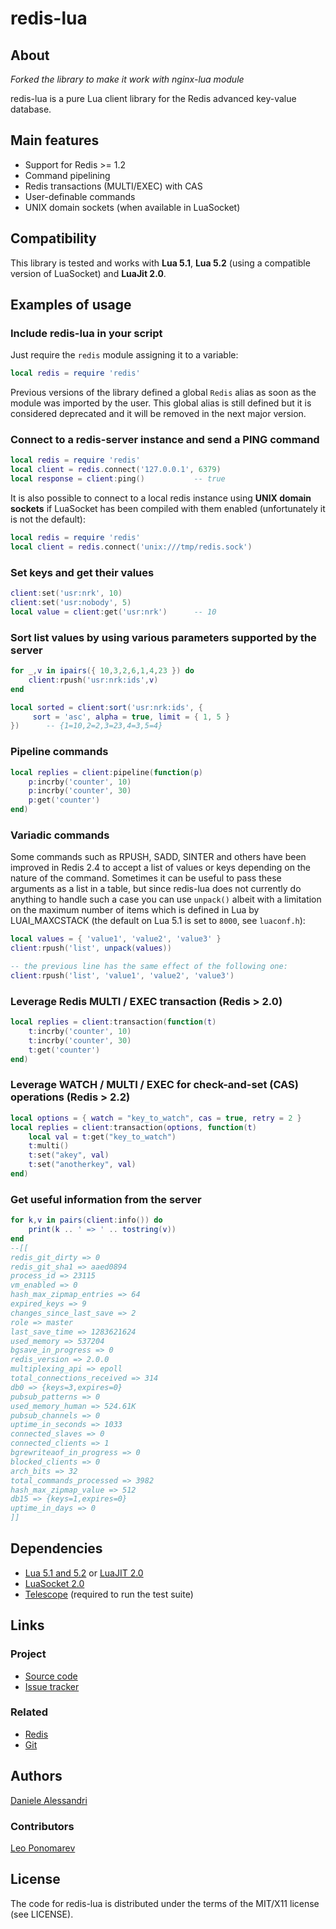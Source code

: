 # redis-lua #

## About ##

_Forked the library to make it work with nginx-lua module_

redis-lua is a pure Lua client library for the Redis advanced key-value database.

## Main features ##

- Support for Redis >= 1.2
- Command pipelining
- Redis transactions (MULTI/EXEC) with CAS
- User-definable commands
- UNIX domain sockets (when available in LuaSocket)

## Compatibility ##

This library is tested and works with __Lua 5.1__, __Lua 5.2__ (using a compatible
version of LuaSocket) and __LuaJit 2.0__.

## Examples of usage ##

### Include redis-lua in your script ###

Just require the `redis` module assigning it to a variable:

``` lua
local redis = require 'redis'
```

Previous versions of the library defined a global `Redis` alias as soon as the module was
imported by the user. This global alias is still defined but it is considered deprecated
and it will be removed in the next major version.

### Connect to a redis-server instance and send a PING command ###

``` lua
local redis = require 'redis'
local client = redis.connect('127.0.0.1', 6379)
local response = client:ping()           -- true
```

It is also possible to connect to a local redis instance using __UNIX domain sockets__
if LuaSocket has been compiled with them enabled (unfortunately it is not the default):

``` lua
local redis = require 'redis'
local client = redis.connect('unix:///tmp/redis.sock')
```

### Set keys and get their values ###

``` lua
client:set('usr:nrk', 10)
client:set('usr:nobody', 5)
local value = client:get('usr:nrk')      -- 10
```

### Sort list values by using various parameters supported by the server ###

``` lua
for _,v in ipairs({ 10,3,2,6,1,4,23 }) do
    client:rpush('usr:nrk:ids',v)
end

local sorted = client:sort('usr:nrk:ids', {
     sort = 'asc', alpha = true, limit = { 1, 5 }
})      -- {1=10,2=2,3=23,4=3,5=4}
```

### Pipeline commands

``` lua
local replies = client:pipeline(function(p)
    p:incrby('counter', 10)
    p:incrby('counter', 30)
    p:get('counter')
end)
```

### Variadic commands

Some commands such as RPUSH, SADD, SINTER and others have been improved in Redis 2.4
to accept a list of values or keys depending on the nature of the command. Sometimes
it can be useful to pass these arguments as a list in a table, but since redis-lua does
not currently do anything to handle such a case you can use `unpack()` albeit with a
limitation on the maximum number of items which is defined in Lua by LUAI_MAXCSTACK
(the default on Lua 5.1 is set to `8000`, see `luaconf.h`):

```lua
local values = { 'value1', 'value2', 'value3' }
client:rpush('list', unpack(values))

-- the previous line has the same effect of the following one:
client:rpush('list', 'value1', 'value2', 'value3')
```

### Leverage Redis MULTI / EXEC transaction (Redis > 2.0)

``` lua
local replies = client:transaction(function(t)
    t:incrby('counter', 10)
    t:incrby('counter', 30)
    t:get('counter')
end)
```

### Leverage WATCH / MULTI / EXEC for check-and-set (CAS) operations (Redis > 2.2)

``` lua
local options = { watch = "key_to_watch", cas = true, retry = 2 }
local replies = client:transaction(options, function(t)
    local val = t:get("key_to_watch")
    t:multi()
    t:set("akey", val)
    t:set("anotherkey", val)
end)
```

### Get useful information from the server ###

``` lua
for k,v in pairs(client:info()) do
    print(k .. ' => ' .. tostring(v))
end
--[[
redis_git_dirty => 0
redis_git_sha1 => aaed0894
process_id => 23115
vm_enabled => 0
hash_max_zipmap_entries => 64
expired_keys => 9
changes_since_last_save => 2
role => master
last_save_time => 1283621624
used_memory => 537204
bgsave_in_progress => 0
redis_version => 2.0.0
multiplexing_api => epoll
total_connections_received => 314
db0 => {keys=3,expires=0}
pubsub_patterns => 0
used_memory_human => 524.61K
pubsub_channels => 0
uptime_in_seconds => 1033
connected_slaves => 0
connected_clients => 1
bgrewriteaof_in_progress => 0
blocked_clients => 0
arch_bits => 32
total_commands_processed => 3982
hash_max_zipmap_value => 512
db15 => {keys=1,expires=0}
uptime_in_days => 0
]]
```

## Dependencies ##

- [Lua 5.1 and 5.2](http://www.lua.org/) or [LuaJIT 2.0](http://luajit.org/)
- [LuaSocket 2.0](http://www.tecgraf.puc-rio.br/~diego/professional/luasocket/)
- [Telescope](http://telescope.luaforge.net/) (required to run the test suite)

## Links ##

### Project ###
- [Source code](http://github.com/nrk/redis-lua/)
- [Issue tracker](http://github.com/nrk/redis-lua/issues)

### Related ###
- [Redis](http://redis.io/)
- [Git](http://git-scm.com/)

## Authors ##

[Daniele Alessandri](mailto:suppakilla@gmail.com)

### Contributors ###

[Leo Ponomarev](http://github.com/slact/)

## License ##

The code for redis-lua is distributed under the terms of the MIT/X11 license (see LICENSE).
